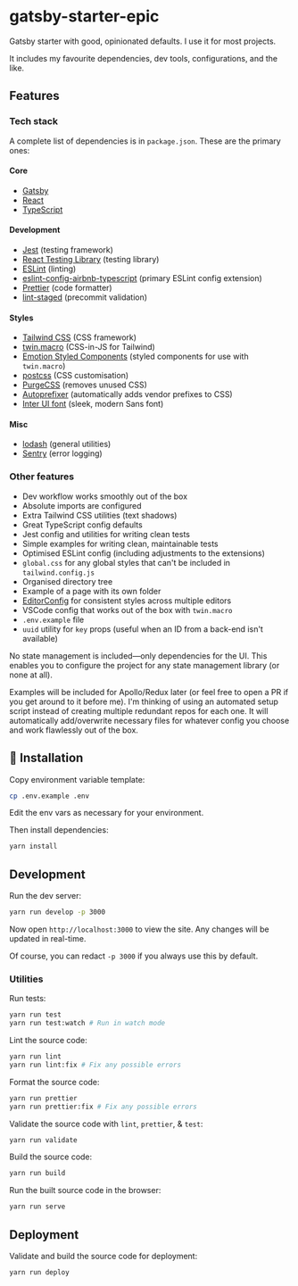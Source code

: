 # gatsby-starter-epic

Gatsby starter with good, opinionated defaults. I use it for most projects.

It includes my favourite dependencies, dev tools, configurations, and the like.
## Features
### Tech stack

A complete list of dependencies is in `package.json`. These are the primary ones:

#### Core

- [Gatsby](https://www.gatsbyjs.com)
- [React](https://reactjs.org)
- [TypeScript](https://www.typescriptlang.org)

#### Development

- [Jest](https://jestjs.io) (testing framework)
- [React Testing Library](https://testing-library.com/docs/react-testing-library/intro/) (testing library)
- [ESLint](https://eslint.org) (linting)
- [eslint-config-airbnb-typescript](https://github.com/iamturns/eslint-config-airbnb-typescript) (primary ESLint config extension)
- [Prettier](https://prettier.io) (code formatter)
- [lint-staged](https://github.com/okonet/lint-staged) (precommit validation)

#### Styles

- [Tailwind CSS](https://tailwindcss.co) (CSS framework)
- [twin.macro](https://github.com/ben-rogerson/twin.macro) (CSS-in-JS for Tailwind)
- [Emotion Styled Components](https://emotion.sh/docs/styled) (styled components for use with `twin.macro`)
- [postcss](https://postcss.org) (CSS customisation)
- [PurgeCSS](https://purgecss.com/) (removes unused CSS)
- [Autoprefixer](https://autoprefixer.github.io) (automatically adds vendor prefixes to CSS)
- [Inter UI font](https://rsms.me/inter/) (sleek, modern Sans font)
#### Misc

- [lodash](https://lodash.com) (general utilities)
- [Sentry](https://sentry.io) (error logging)

### Other features

* Dev workflow works smoothly out of the box
* Absolute imports are configured
* Extra Tailwind CSS utilities (text shadows)
* Great TypeScript config defaults
* Jest config and utilities for writing clean tests
* Simple examples for writing clean, maintainable tests
* Optimised ESLint config (including adjustments to the extensions)
* `global.css` for any global styles that can't be included in `tailwind.config.js`
* Organised directory tree
* Example of a page with its own folder
* [EditorConfig](https://editorconfig.org/) for consistent styles across multiple editors
* VSCode config that works out of the box with `twin.macro`
* `.env.example` file
* `uuid` utility for `key` props (useful when an ID from a back-end isn't available)

No state management is included—only dependencies for the UI. This enables you to configure the project for any state management library (or none at all).

Examples will be included for Apollo/Redux later (or feel free to open a PR if you get around to it before me). I'm thinking of using an automated setup script instead of creating multiple redundant repos for each one. It will automatically add/overwrite necessary files for whatever config you choose and work flawlessly out of the box.
## 🚀 Installation

Copy environment variable template:

```sh
cp .env.example .env
```

Edit the env vars as necessary for your environment.

Then install dependencies:

```sh
yarn install
```

## Development

Run the dev server:

```sh
yarn run develop -p 3000
```

Now open `http://localhost:3000` to view the site. Any changes will be updated in real-time.

Of course, you can redact `-p 3000` if you always use this by default.

### Utilities

Run tests:

```sh
yarn run test
yarn run test:watch # Run in watch mode
```

Lint the source code:

```sh
yarn run lint
yarn run lint:fix # Fix any possible errors
```

Format the source code:

```sh
yarn run prettier
yarn run prettier:fix # Fix any possible errors
```

Validate the source code with `lint`, `prettier`, & `test`:

```sh
yarn run validate
```

Build the source code:

```sh
yarn run build
```

Run the built source code in the browser:

```sh
yarn run serve
```

## Deployment

Validate and build the source code for deployment:

```sh
yarn run deploy
```
